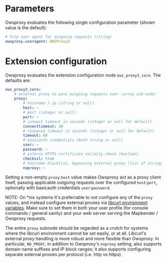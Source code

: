 # Parameters
Owsproxy evaluates the following single configuration parameter (shown value is the default):
```yaml
# http user agent for outgoing requests (string)
owsproxy.useragent: OWSProxy3
```
# Extension configuration
Owsproxy evaluates the extension configuration node `ows_proxy3_core`.
The defaults are:
```yaml
ows_proxy3_core:
    # external proxy to pass outgoing requests over (array sub-node)
    proxy:
        # hostname / ip (string or null)
        host: ~
        # port (integer or null)
        port: ~
        # connect timeout in seconds (integer or null for default)
        connecttimeout: 30
        # response timeout in seconds (integer or null for default)
        timeout: 60
        # basicauth credentials (both string or null)
        user: ~
        password: ~
        # enforce HTTPS certificate validity check (boolean)
        checkssl: true
        # hostname blacklist, bypassing external proxy (list of strings of null)
        noproxy: ~
```

Setting a non-empty `proxy`.`host` value makes Owsproxy act as a proxy client itself, passing
applicable outgoing requests over the configured `host`:`port`, optionally with basicauth credentials
`user`:`password`.

NOTE: On *nix systems it's preferrable to *not* configure any of the `proxy` values,
and instead configure external proxies via [libcurl environment variables](https://curl.haxx.se/libcurl/c/libcurl-env.html).
Make sure to set them in both your user profile (for console commands / general sanity) and
your web server serving the Mapbender / Owsproxy requests.

The entire `proxy` subnode should be regarded as a crutch for systems where the libcurl
environment cannot be set easily, or at all. Libcurl's external proxy handling is more robust and more flexible
than Owsproxy. In particular, `NO_PROXY`, in addition to Owsproxy's `noproxy` setting, also supports domain
name suffixes and IP block ranges; it also supports configuring separate external proxies per protocol (i.e. http
vs https).

